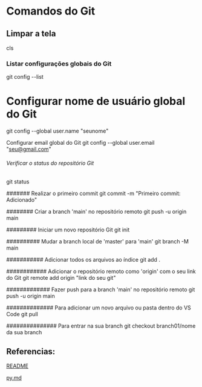 # Comandos do Git

## Limpar a tela
cls

### Listar configurações globais do Git
git config --list

# Configurar nome de usuário global do Git
git config --global user.name "seunome"

 Configurar email global do Git
git config --global user.email "seu@gmail.com"

###### Verificar o status do repositório Git
git status

####### Realizar o primeiro commit
git commit -m "Primeiro commit: Adicionado"

######## Criar a branch 'main' no repositório remoto
git push -u origin main

######### Iniciar um novo repositório Git
git init

########## Mudar a branch local de 'master' para 'main'
git branch -M main

########### Adicionar todos os arquivos ao índice
git add .

############ Adicionar o repositório remoto como 'origin' com o seu link do Git
git remote add origin "link do seu git"

############# Fazer push para a branch 'main' no repositório remoto
git push -u origin main

############## Para adicionar um novo arquivo ou pasta dentro do VS Code
git pull

############### Para entrar na sua branch
git checkout branch01/nome da sua branch

## Referencias:
[README](README.md)

[py.md](py.md)
